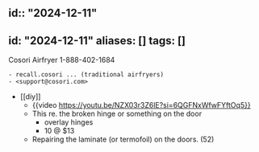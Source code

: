 id:: "2024-12-11"
---
id: "2024-12-11"
aliases: []
tags: []
---
Cosori Airfryer 1-888-402-1684

	- recall.cosori ... (traditional airfryers)
	- <support@cosori.com>
- [[diy]]
	- {{video https://youtu.be/NZX03r3Z6lE?si=6QGFNxWfwFYftOq5}}
	- This re. the broken hinge or something on the door
		- overlay hinges
		- 10 @ $13
	- Repairing the laminate (or termofoil) on the doors. (52)